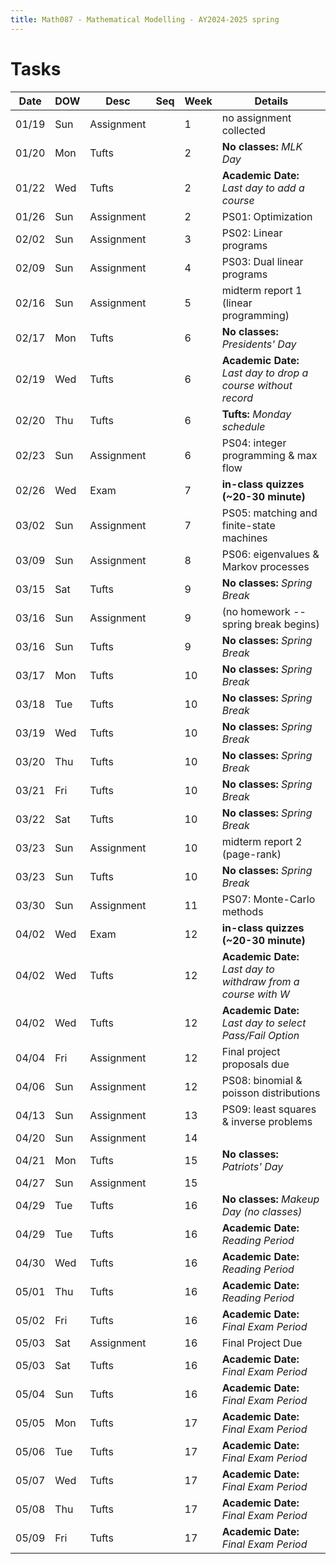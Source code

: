 ```yaml
---
title: Math087 - Mathematical Modelling - AY2024-2025 spring
---
```


# **Tasks**
  

  | Date  | DOW | Desc       | Seq | Week | Details                                                        |
  |-------|-----|------------|-----|------|----------------------------------------------------------------|
  | 01/19 | Sun | Assignment |     | 1    | no assignment collected                                        |
  | 01/20 | Mon | Tufts      |     | 2    | **No classes:** *MLK Day*                                      |
  | 01/22 | Wed | Tufts      |     | 2    | **Academic Date:** *Last day to add a course*                  |
  | 01/26 | Sun | Assignment |     | 2    | PS01: Optimization                                             |
  | 02/02 | Sun | Assignment |     | 3    | PS02: Linear programs                                          |
  | 02/09 | Sun | Assignment |     | 4    | PS03: Dual linear programs                                     |
  | 02/16 | Sun | Assignment |     | 5    | midterm report 1 (linear programming)                          |
  | 02/17 | Mon | Tufts      |     | 6    | **No classes:** *Presidents' Day*                              |
  | 02/19 | Wed | Tufts      |     | 6    | **Academic Date:** *Last day to drop a course without record*  |
  | 02/20 | Thu | Tufts      |     | 6    | **Tufts:** *Monday schedule*                                   |
  | 02/23 | Sun | Assignment |     | 6    | PS04: integer programming & max flow                           |
  | 02/26 | Wed | Exam       |     | 7    | **in-class quizzes (~20-30 minute)**                           |
  | 03/02 | Sun | Assignment |     | 7    | PS05: matching and finite-state machines                       |
  | 03/09 | Sun | Assignment |     | 8    | PS06: eigenvalues & Markov processes                           |
  | 03/15 | Sat | Tufts      |     | 9    | **No classes:** *Spring Break*                                 |
  | 03/16 | Sun | Assignment |     | 9    | (no homework -- spring break begins)                           |
  | 03/16 | Sun | Tufts      |     | 9    | **No classes:** *Spring Break*                                 |
  | 03/17 | Mon | Tufts      |     | 10   | **No classes:** *Spring Break*                                 |
  | 03/18 | Tue | Tufts      |     | 10   | **No classes:** *Spring Break*                                 |
  | 03/19 | Wed | Tufts      |     | 10   | **No classes:** *Spring Break*                                 |
  | 03/20 | Thu | Tufts      |     | 10   | **No classes:** *Spring Break*                                 |
  | 03/21 | Fri | Tufts      |     | 10   | **No classes:** *Spring Break*                                 |
  | 03/22 | Sat | Tufts      |     | 10   | **No classes:** *Spring Break*                                 |
  | 03/23 | Sun | Assignment |     | 10   | midterm report 2 (page-rank)                                   |
  | 03/23 | Sun | Tufts      |     | 10   | **No classes:** *Spring Break*                                 |
  | 03/30 | Sun | Assignment |     | 11   | PS07: Monte-Carlo methods                                      |
  | 04/02 | Wed | Exam       |     | 12   | **in-class quizzes (~20-30 minute)**                           |
  | 04/02 | Wed | Tufts      |     | 12   | **Academic Date:** *Last day to withdraw from a course with W* |
  | 04/02 | Wed | Tufts      |     | 12   | **Academic Date:** *Last day to select Pass/Fail Option*       |
  | 04/04 | Fri | Assignment |     | 12   | Final project proposals due                                    |
  | 04/06 | Sun | Assignment |     | 12   | PS08: binomial & poisson distributions                         |
  | 04/13 | Sun | Assignment |     | 13   | PS09: least squares & inverse problems                         |
  | 04/20 | Sun | Assignment |     | 14   |                                                                |
  | 04/21 | Mon | Tufts      |     | 15   | **No classes:** *Patriots' Day*                                |
  | 04/27 | Sun | Assignment |     | 15   |                                                                |
  | 04/29 | Tue | Tufts      |     | 16   | **No classes:** *Makeup Day (no classes)*                      |
  | 04/29 | Tue | Tufts      |     | 16   | **Academic Date:** *Reading Period*                            |
  | 04/30 | Wed | Tufts      |     | 16   | **Academic Date:** *Reading Period*                            |
  | 05/01 | Thu | Tufts      |     | 16   | **Academic Date:** *Reading Period*                            |
  | 05/02 | Fri | Tufts      |     | 16   | **Academic Date:** *Final Exam Period*                         |
  | 05/03 | Sat | Assignment |     | 16   | Final Project Due                                              |
  | 05/03 | Sat | Tufts      |     | 16   | **Academic Date:** *Final Exam Period*                         |
  | 05/04 | Sun | Tufts      |     | 16   | **Academic Date:** *Final Exam Period*                         |
  | 05/05 | Mon | Tufts      |     | 17   | **Academic Date:** *Final Exam Period*                         |
  | 05/06 | Tue | Tufts      |     | 17   | **Academic Date:** *Final Exam Period*                         |
  | 05/07 | Wed | Tufts      |     | 17   | **Academic Date:** *Final Exam Period*                         |
  | 05/08 | Thu | Tufts      |     | 17   | **Academic Date:** *Final Exam Period*                         |
  | 05/09 | Fri | Tufts      |     | 17   | **Academic Date:** *Final Exam Period*                         |
